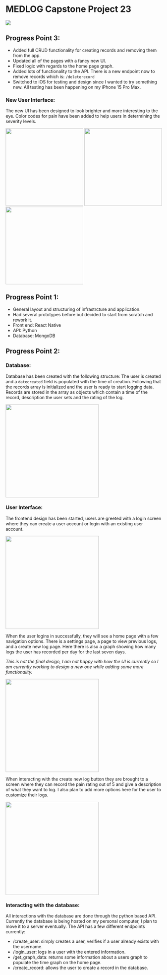 # MEDLOG Capstone Project 23

<img src="documentation/capstone_poster_jmaraun_prelim.png" >


## Progress Point 3:
- Added full CRUD functionality for creating records and removing them from the app.
- Updated all of the pages with a fancy new UI.
- Fixed logic with regards to the home page graph.
- Added lots of functionality to the API. There is a new endpoint now to remove records which is: `/deleterecord`
- Switched to iOS for testing and design since I wanted to try something new. All testing has been happening on my iPhone 15 Pro Max.

### New User Interface:
The new UI has been designed to look brighter and more interesting to the eye. Color codes for pain have been added to help users in determining the severity levels.

<img src="documentation/updated_ui_images/home_preview_updated.jpeg" width="250">
<img src="documentation/updated_ui_images/log_page_updated.jpeg" width="250">
<img src="documentation/updated_ui_images/record_preview_updated.jpeg" width="250">

## Progress Point 1: 

- General layout and structuring of infrastrcture and application. 
- Had several prototypes before but decided to start from scratch and rework it.
- Front end: React Native
- API: Python
- Database: MongoDB

## Progress Point 2:

### Database:

Database has been created with the following structure:
The user is created and a `datecreated` field is populated with the time of creation. Following that the records array is initialized and the user is ready to start logging data.
Records are stored in the array as objects which contain a time of the record, description the user sets and the rating of the log.

<img src="documentation/database_preview.JPG" width="300">

### User Interface:

The frontend design has been started, users are greeted with a login screen where they can create a user account or login with an existing user account.

<img src="documentation/login_preview.JPG" width="300">

When the user logins in successfully, they will see a home page with a few navigation options. There is a settings page, a page to view previous logs, and a create new log page.
Here there is also a graph showing how many logs the user has recorded per day for the last seven days. 

*This is not the final design, I am not happy with how the UI is currently so I am currently working to design a new one while adding some more functionality.*

<img src="documentation/home_preview.JPG" width="300">

When interacting with the create new log button they are brought to a screen where they can record the pain rating out of 5 and give a description of what they want to log. I also plan to add more options here for the user to customize their logs.

<img src="documentation/record_preview.JPG" width="300">

### Interacting with the database:

All interactions with the database are done through the python based API. Currently the database is being hosted on my personal computer, I plan to move it to a server eventually. The API has a few different endpoints currently:
- /create_user: simply creates a user, verifies if a user already exists with the username.
- /login_user: logs in a user with the entered information.
- /get_graph_data: returns some information about a users graph to populate the time graph on the home page.
- /create_record: allows the user to create a record in the database.

